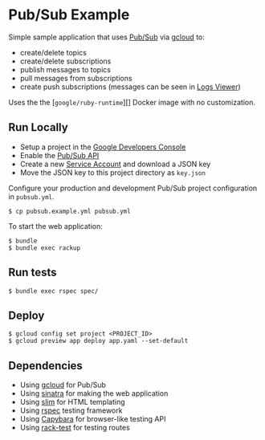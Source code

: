 # Pub/Sub Example

Simple sample application that uses [Pub/Sub][] via [gcloud][] to:

 - create/delete topics
 - create/delete subscriptions
 - publish messages to topics
 - pull messages from subscriptions
 - create push subscriptions (messages can be seen in [Logs Viewer][])

Uses the the [`google/ruby-runtime`][] Docker image with no customization.

## Run Locally

 - Setup a project in the [Google Developers Console][]
 - Enable the [Pub/Sub API][]
 - Create a new [Service Account][] and download a JSON key
 - Move the JSON key to this project directory as `key.json`

Configure your production and development Pub/Sub project configuration in `pubsub.yml`.

    $ cp pubsub.example.yml pubsub.yml

To start the web application:

    $ bundle
    $ bundle exec rackup

## Run tests

    $ bundle exec rspec spec/

## Deploy

    $ gcloud config set project <PROJECT_ID>
    $ gcloud preview app deploy app.yaml --set-default

## Dependencies

 - Using [gcloud][] for Pub/Sub
 - Using [sinatra][] for making the web application
 - Using [slim][] for HTML templating
 - Using [rspec][] testing framework
 - Using [Capybara][] for browser-like testing API
 - Using [rack-test][] for testing routes

[Pub/Sub]: https://cloud.google.com/pubsub/
[gcloud]: http://googlecloudplatform.github.io/gcloud-ruby/docs/master/Gcloud/Pubsub.html
[google/ruby-runtime]: https://registry.hub.docker.com/u/google/ruby-runtime/
[Logs Viewer]: https://console.developers.google.com/project/_/logs
[Google Developers Console]: https://console.developers.google.com
[Pub/Sub API]: https://console.developers.google.com/project/_/apiui/apiview/pubsub/overview
[Service Account]: https://console.developers.google.com/project/_/apiui/credential
[sinatra]: http://www.sinatrarb.com/
[slim]: http://slim-lang.com/
[rspec]: http://rspec.info/
[Capybara]: https://github.com/brynary/rack-test
[rack-test]: https://github.com/brynary/rack-test
